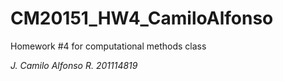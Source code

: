 # CM20151_HW4_CamiloAlfonso
Homework #4 for computational methods class

*J. Camilo Alfonso R. 201114819*
